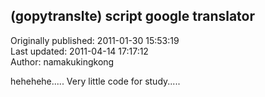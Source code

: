 ## (gopytranslte) script google translator  
Originally published: 2011-01-30 15:53:19  
Last updated: 2011-04-14 17:17:12  
Author: namakukingkong   
  
hehehehe..... Very little code for study.....